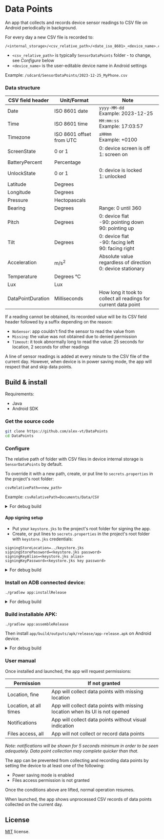 # Data Points

An app that collects and records device sensor readings to CSV file on Android 
periodically in background.

For every day a new CSV file is recorded to:
```
/<internal_storage>/<csv_relative_path>/<date_iso_8601>_<device_name>.csv
```
* `<csv_relative_path>` is typically `SensorDataPoints` folder - to change, see _Configure_ below
* `<device_name>` is the user-editable device name in Android settings

Example: `/sdcard/SensorDataPoints/2023-12-25_MyPhone.csv`

### Data structure

| CSV field header  | Unit/Format              | Note                                                            |
|-------------------|--------------------------|-----------------------------------------------------------------|
| Date              | ISO 8601 date            | `yyyy-MM-dd` <br>Example: 2023-12-25                            |
| Time              | ISO 8601 time            | `HH:mm:ss` <br>Example: 17:03:57                                |
| Timezone          | ISO 8601 offset from UTC | `±HHmm` <br>Example: +0100                                      |
| ScreenState       | 0 or 1                   | 0: device screen is off <br>1: screen on                        |
| BatteryPercent    | Percentage               |                                                                 |
| UnlockState       | 0 or 1                   | 0: device is locked <br>1: unlocked                             |
| Latitude          | Degrees                  |                                                                 |
| Longitude         | Degrees                  |                                                                 |
| Pressure          | Hectopascals             |                                                                 |
| Bearing           | Degrees                  | Range: 0 until 360                                              |
| Pitch             | Degrees                  | 0: device flat <br>-90: pointing down <br>90: pointing up       |
| Tilt              | Degrees                  | 0: device flat <br>-90: facing left <br>90: facing right        |
| Acceleration      | m/s<sup>2</sup>          | Absolute value regardless of direction <br>0: device stationary |
| Temperature       | Degrees  °C              |                                                                 |
| Lux               | Lux                      |                                                                 |
| DataPointDuration | Milliseconds             | How long it took to collect all readings for current data point |

If a reading cannot be obtained, its recorded value will be 
its CSV field header followed by a suffix depending on the reason:
* `NoSensor`: app couldn't find the sensor to read the value from
* `Missing`: the value was not obtained due to denied permission
* `Timeout`: it took abnormally long to read the value: 25 seconds for location, 2 seconds for other readings

A line of sensor readings is added at every minute to the CSV file of the current day.
However, when device is in power saving mode, the app will respect that and skip data points.


## Build & install

Requirements:

* Java
* Android SDK

### Get the source code

```bash
git clone https://github.com/alex-vt/DataPoints
cd DataPoints
```

### Configure

The relative path of folder with CSV files in device internal storage is `SensorDataPoints` by default.

To override it with a new path, create, or put line to `secrets.properties` in the project's root folder:

```
csvRelativePath=<new_path>
```

Example: `csvRelativePath=Documents/Data/CSV`

<details>
<summary>For debug build</summary>

The relative path of folder with CSV files in device internal storage is `SensorDataPoints-debug` by default.

To override it with a new path, create, or put line to `secrets.properties` in the project's root folder:

```
csvRelativePathDebug=<new_path>
```
</details>

#### App signing setup

* Put your `keystore.jks` to the project's root folder for signing the app.
* Create, or put lines to `secrets.properties` in the project's root folder with `keystore.jks` credentials:

```
signingStoreLocation=../keystore.jks
signingStorePassword=<keystore.jks password>
signingKeyAlias=<keystore.jks alias>
signingKeyPassword=<keystore.jks key password>
```

<details>
<summary>For debug build</summary>
This step isn't required - debug keystore will be used instead automatically
</details>

### Install on ADB connected device:

```
./gradlew app:installRelease
```

<details>
<summary>For debug build</summary>

```
./gradlew app:installDebug
```
</details>

### Build installable APK:

```
./gradlew app:assembleRelease
```

Then install `app/build/outputs/apk/release/app-release.apk` on Android device.

<details>
<summary>For debug build</summary>

```
./gradlew app:assembleDebug
```

Then install `app/build/outputs/apk/release/app-debug.apk` on Android device.
</details>

### User manual

Once installed and launched, the app will request permissions:

| Permission             | If not granted                                                               |
|------------------------|------------------------------------------------------------------------------|
| Location, fine         | App will collect data points with missing location                           |
| Location, at all times | App will collect data points with missing location when its UI is not opened |
| Notifications          | App will collect data points without visual indication                       |
| Files access, all      | App will not collect or record data points                                   |

_Note: notifications will be shown for 5 seconds minimum in order to be seen adequately. 
Data point collection may complete quicker than that._

The app can be prevented from collecting and recording data points 
by setting the device to at least one of the following:
* Power saving mode is enabled
* Files access permission is not granted

Once the conditions above are lifted, normal operation resumes.

When launched, the app shows unprocessed CSV records of data points collected on the current day.


## License

[MIT](LICENSE) license.
